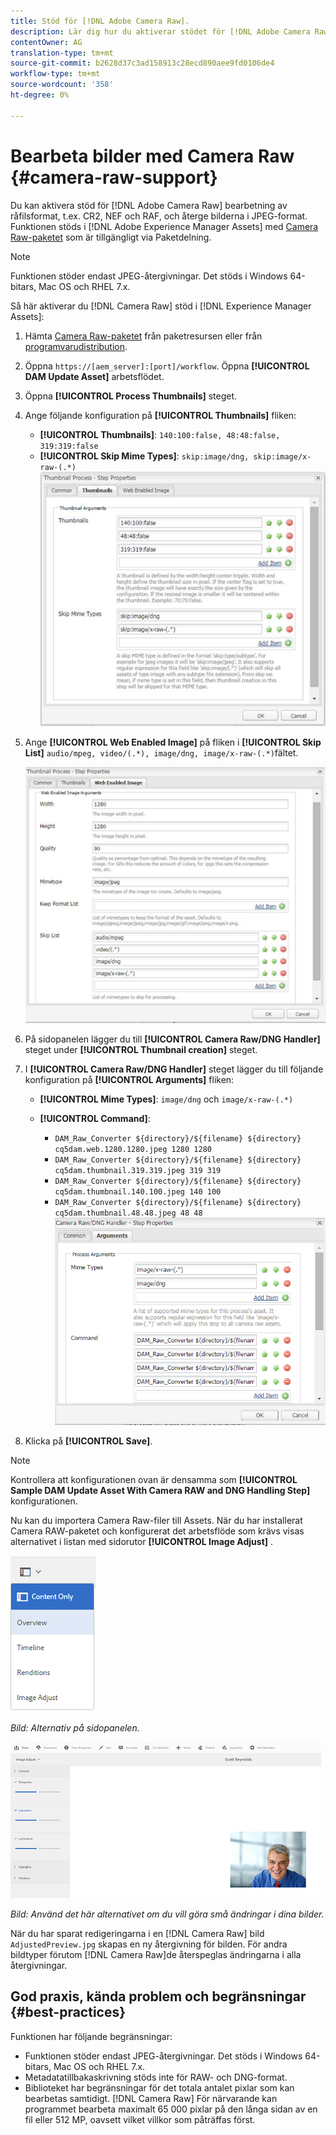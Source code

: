 ```yaml
---
title: Stöd för [!DNL Adobe Camera Raw].
description: Lär dig hur du aktiverar stödet för [!DNL Adobe Camera Raw] i [!DNL Adobe Experience Manager Assets].
contentOwner: AG
translation-type: tm+mt
source-git-commit: b2628d37c3ad158913c28ecd890aee9fd0106de4
workflow-type: tm+mt
source-wordcount: '358'
ht-degree: 0%

---
```



# Bearbeta bilder med Camera Raw {#camera-raw-support}

Du kan aktivera stöd för [!DNL Adobe Camera Raw] bearbetning av råfilsformat, t.ex. CR2, NEF och RAF, och återge bilderna i JPEG-format. Funktionen stöds i [!DNL Adobe Experience Manager Assets] med [Camera Raw-paketet](https://www.adobeaemcloud.com/content/marketplace/marketplaceProxy.html?packagePath=/content/companies/public/adobe/packages/aem630/product/assets/aem-assets-cameraraw-pkg) som är tillgängligt via Paketdelning.

>[!NOTE]
>
>Funktionen stöder endast JPEG-återgivningar. Det stöds i Windows 64-bitars, Mac OS och RHEL 7.x.

Så här aktiverar du [!DNL Camera Raw] stöd i [!DNL Experience Manager Assets]:

1. Hämta [Camera Raw-paketet](https://www.adobeaemcloud.com/content/marketplace/marketplaceProxy.html?packagePath=/content/companies/public/adobe/packages/aem630/product/assets/aem-assets-cameraraw-pkg) från paketresursen eller från [programvarudistribution](https://experience.adobe.com/#/downloads/content/software-distribution/en/aem.html?package=/content/software-distribution/en/details.html/content/dam/aem/public/adobe/packages/aem620/product/assets/aem-assets-cameraraw-pkg).
1. Öppna `https://[aem_server]:[port]/workflow`. Öppna **[!UICONTROL DAM Update Asset]** arbetsflödet.
1. Öppna **[!UICONTROL Process Thumbnails]** steget.
1. Ange följande konfiguration på **[!UICONTROL Thumbnails]** fliken:

   * **[!UICONTROL Thumbnails]**: `140:100:false, 48:48:false, 319:319:false`
   * **[!UICONTROL Skip Mime Types]**: `skip:image/dng, skip:image/x-raw-(.*)`
   ![chlimage_1-128](assets/chlimage_1-334.png)

1. Ange **[!UICONTROL Web Enabled Image]** på fliken i **[!UICONTROL Skip List]** `audio/mpeg, video/(.*), image/dng, image/x-raw-(.*)`fältet.

   ![chlimage_1-129](assets/chlimage_1-335.png)

1. På sidopanelen lägger du till **[!UICONTROL Camera Raw/DNG Handler]** steget under **[!UICONTROL Thumbnail creation]** steget.
1. I **[!UICONTROL Camera Raw/DNG Handler]** steget lägger du till följande konfiguration på **[!UICONTROL Arguments]** fliken:

   * **[!UICONTROL Mime Types]**: `image/dng` och `image/x-raw-(.*)`
   * **[!UICONTROL Command]**:

      * `DAM_Raw_Converter ${directory}/${filename} ${directory} cq5dam.web.1280.1280.jpeg 1280 1280`
      * `DAM_Raw_Converter ${directory}/${filename} ${directory} cq5dam.thumbnail.319.319.jpeg 319 319`
      * `DAM_Raw_Converter ${directory}/${filename} ${directory} cq5dam.thumbnail.140.100.jpeg 140 100`
      * `DAM_Raw_Converter ${directory}/${filename} ${directory} cq5dam.thumbnail.48.48.jpeg 48 48`
   ![chlimage_1-130](assets/chlimage_1-336.png)

1. Klicka på **[!UICONTROL Save]**.

>[!NOTE]
>
>Kontrollera att konfigurationen ovan är densamma som **[!UICONTROL Sample DAM Update Asset With Camera RAW and DNG Handling Step]** konfigurationen.

Nu kan du importera Camera Raw-filer till Assets. När du har installerat Camera RAW-paketet och konfigurerat det arbetsflöde som krävs visas alternativet i listan med sidorutor **[!UICONTROL Image Adjust]** .

![chlimage_1-131](assets/chlimage_1-337.png)

*Bild: Alternativ på sidopanelen.*

![chlimage_1-132](assets/chlimage_1-338.png)

*Bild: Använd det här alternativet om du vill göra små ändringar i dina bilder.*

När du har sparat redigeringarna i en [!DNL Camera Raw] bild `AdjustedPreview.jpg` skapas en ny återgivning för bilden. För andra bildtyper förutom [!DNL Camera Raw]de återspeglas ändringarna i alla återgivningar.

## God praxis, kända problem och begränsningar {#best-practices}

Funktionen har följande begränsningar:

* Funktionen stöder endast JPEG-återgivningar. Det stöds i Windows 64-bitars, Mac OS och RHEL 7.x.
* Metadatatillbakaskrivning stöds inte för RAW- och DNG-format.
* Biblioteket har begränsningar för det totala antalet pixlar som kan bearbetas samtidigt. [!DNL Camera Raw] För närvarande kan programmet bearbeta maximalt 65 000 pixlar på den långa sidan av en fil eller 512 MP, oavsett vilket villkor som påträffas först.
